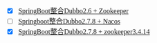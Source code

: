 <font face="Simsun" size=3>

- [x] [SpringBoot整合Dubbo2.6 + Zookeeper](https://blog.csdn.net/qq_36811160/article/details/116948840)
- [ ] [Springboot整合Dubbo2.7.8 + Nacos](https://blog.csdn.net/lwb314/article/details/108233863)
- [x] [SpringBoot整合Dubbo2.7.8 + zookeeper3.4.14](https://blog.csdn.net/qq_43695957/article/details/122616626)

</font>